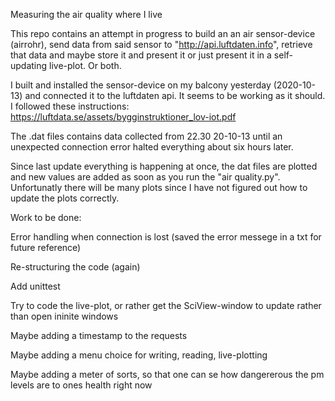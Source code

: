 Measuring the air quality where I live

This repo contains an attempt in progress to build an an 
air sensor-device (airrohr), send data from said sensor 
to "http://api.luftdaten.info", retrieve that data and 
maybe store it and present it or just present it in a 
self-updating live-plot. Or both.

I built and installed the sensor-device on my balcony yesterday
(2020-10-13) and connected it to the luftdaten api.
It seems to be working as it should.
I followed these instructions: https://luftdata.se/assets/bygginstruktioner_lov-iot.pdf

The .dat files contains data collected from 22.30 20-10-13 until
an unexpected connection error halted everything about six hours later.

Since last update everything is happening at once, the dat files are 
plotted and new values are added as soon as you run the "air quality.py".
Unfortunatly there will be many plots since I have not figured out
how to update the plots correctly.


Work to be done:

Error handling when connection is lost (saved the error messege in a txt for future reference)

Re-structuring the code (again)

Add unittest

Try to code the live-plot, or rather get the SciView-window to update rather than open ininite windows

Maybe adding a timestamp to the requests

Maybe adding a menu choice for writing, reading, live-plotting

Maybe adding a meter of sorts, so that one can se how dangererous the pm levels are to ones health right now
